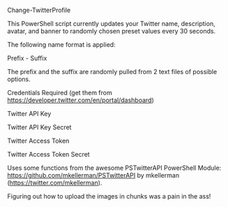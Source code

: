 Change-TwitterProfile

This PowerShell script currently updates your Twitter name, description, avatar, and banner to randomly chosen preset values every 30 seconds.

The following name format is applied:

Prefix - Suffix

The prefix and the suffix are randomly pulled from 2 text files of possible options.

Credentials Required (get them from https://developer.twitter.com/en/portal/dashboard) 

Twitter API Key

Twitter API Key Secret

Twitter Access Token

Twitter Access Token Secret

Uses some functions from the awesome PSTwitterAPI PowerShell Module: https://github.com/mkellerman/PSTwitterAPI by mkellerman (https://twitter.com/mkellerman). 

Figuring out how to upload the images in chunks was a pain in the ass!

